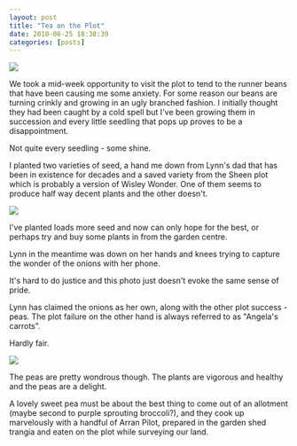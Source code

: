 ```yaml
---
layout: post
title: "Tea on the Plot"
date: 2010-06-25 18:38:39
categories: [posts]
---
```


![](https://www.earthwoman.co.uk/wp-content/uploads/2010/06/240620101378-225x300.jpg)

We took a mid-week opportunity to visit the plot to tend to the runner beans that have been causing me some anxiety. For some reason our beans are turning crinkly and growing in an ugly branched fashion. I initially thought they had been caught by a cold spell but I've been growing them in succession and every little seedling that pops up proves to be a disappointment.

Not quite every seedling - some shine.

I planted two varieties of seed, a hand me down from Lynn's dad that has been in existence for decades and a saved variety from the Sheen plot which is probably a version of Wisley Wonder. One of them seems to produce half way decent plants and the other doesn't.

![](https://www.earthwoman.co.uk/wp-content/uploads/2010/06/240620101367-300x225.jpg)

I've planted loads more seed and now can only hope for the best, or perhaps try and buy some plants in from the garden centre.

Lynn in the meantime was down on her hands and knees trying to capture the wonder of the onions with her phone.

It's hard to do justice and this photo just doesn't evoke the same sense of pride.

Lynn has claimed the onions as her own, along with the other plot success - peas. The plot failure on the other hand is always referred to as "Angela's carrots".

Hardly fair.

![](https://www.earthwoman.co.uk/wp-content/uploads/2010/06/240620101383-225x300.jpg)

The peas are pretty wondrous though. The plants are vigorous and healthy and the peas are a delight.

A lovely sweet pea must be about the best thing to come out of an allotment (maybe second to purple sprouting broccoli?), and they cook up marvelously with a handful of Arran Pilot, prepared in the garden shed trangia and eaten on the plot while surveying our land.

